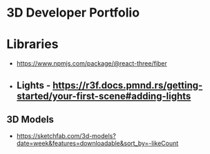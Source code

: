 # 3D Developer Portfolio

# Libraries
- https://www.npmjs.com/package/@react-three/fiber
- ## Lights - https://r3f.docs.pmnd.rs/getting-started/your-first-scene#adding-lights


## 3D Models
- https://sketchfab.com/3d-models?date=week&features=downloadable&sort_by=-likeCount